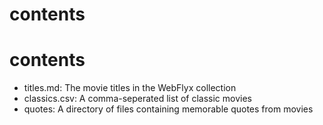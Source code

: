 # contents
# contents

* titles.md: The movie titles in the WebFlyx collection
* classics.csv: A comma-seperated list of classic movies
* quotes: A directory of files containing memorable quotes from movies
